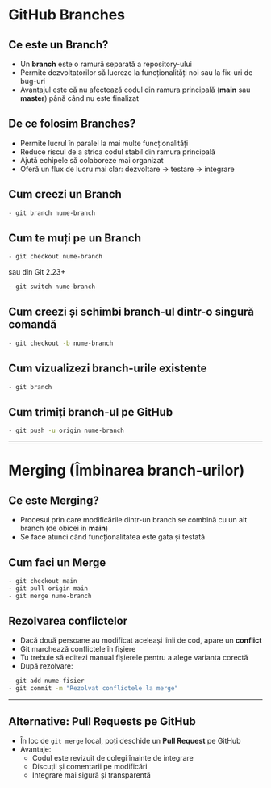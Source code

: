 # GitHub Branches

## Ce este un Branch?
- Un **branch** este o ramură separată a repository-ului
- Permite dezvoltatorilor să lucreze la funcționalități noi sau la fix-uri de bug-uri
- Avantajul este că nu afectează codul din ramura principală (**main** sau **master**) până când nu este finalizat

## De ce folosim Branches?
- Permite lucrul în paralel la mai multe funcționalități
- Reduce riscul de a strica codul stabil din ramura principală
- Ajută echipele să colaboreze mai organizat
- Oferă un flux de lucru mai clar: dezvoltare → testare → integrare

## Cum creezi un Branch
```bash
- git branch nume-branch
```

## Cum te muți pe un Branch
```bash
- git checkout nume-branch
```

sau din Git 2.23+
```bash
- git switch nume-branch
```

## Cum creezi și schimbi branch-ul dintr-o singură comandă
```bash
- git checkout -b nume-branch
```

## Cum vizualizezi branch-urile existente
```bash
- git branch
```

## Cum trimiți branch-ul pe GitHub
```bash
- git push -u origin nume-branch
```

---

# Merging (Îmbinarea branch-urilor)

## Ce este Merging?
- Procesul prin care modificările dintr-un branch se combină cu un alt branch (de obicei în **main**)
- Se face atunci când funcționalitatea este gata și testată

## Cum faci un Merge
```bash
- git checkout main
- git pull origin main
- git merge nume-branch
```

## Rezolvarea conflictelor
- Dacă două persoane au modificat aceleași linii de cod, apare un **conflict**
- Git marchează conflictele în fișiere
- Tu trebuie să editezi manual fișierele pentru a alege varianta corectă
- După rezolvare:
```bash
- git add nume-fisier
- git commit -m "Rezolvat conflictele la merge"
```

---

## Alternative: Pull Requests pe GitHub
- În loc de `git merge` local, poți deschide un **Pull Request** pe GitHub
- Avantaje:
  - Codul este revizuit de colegi înainte de integrare
  - Discuții și comentarii pe modificări
  - Integrare mai sigură și transparentă
